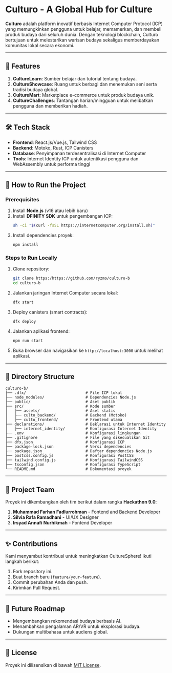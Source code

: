 # Culturo - A Global Hub for Culture

**Culturo** adalah platform inovatif berbasis Internet Computer Protocol (ICP) yang memungkinkan pengguna untuk belajar, memamerkan, dan membeli produk budaya dari seluruh dunia. Dengan teknologi blockchain, Culturo bertujuan untuk melestarikan warisan budaya sekaligus memberdayakan komunitas lokal secara ekonomi.

---

## 🌟 Features

1. **CultureLearn**: Sumber belajar dan tutorial tentang budaya.
2. **CultureShowcase**: Ruang untuk berbagi dan menemukan seni serta tradisi budaya global.
3. **CultureMart**: Marketplace e-commerce untuk produk budaya unik.
4. **CultureChallenges**: Tantangan harian/mingguan untuk melibatkan pengguna dan memberikan hadiah.

---

## 🛠️ Tech Stack

- **Frontend**: React.js/Vue.js, Tailwind CSS
- **Backend**: Motoko, Rust, ICP Canisters
- **Database**: Penyimpanan terdesentralisasi di Internet Computer
- **Tools**: Internet Identity ICP untuk autentikasi pengguna dan WebAssembly untuk performa tinggi

---

## 🚀 How to Run the Project

### Prerequisites
1. Install **Node.js** (v16 atau lebih baru)
2. Install **DFINITY SDK** untuk pengembangan ICP:
   ```bash
   sh -ci "$(curl -fsSL https://internetcomputer.org/install.sh)"
   ```
3. Install dependencies proyek:
   ```bash
   npm install
   ```

### Steps to Run Locally
1. Clone repository:
   ```bash
   git clone https:/https://github.com/ryzmo/culturo-b
   cd culturo-b
   ```
2. Jalankan jaringan Internet Computer secara lokal:
   ```bash
   dfx start
   ```
3. Deploy canisters (smart contracts):
   ```bash
   dfx deploy
   ```
4. Jalankan aplikasi frontend:
   ```bash
   npm run start
   ```
5. Buka browser dan navigasikan ke `http://localhost:3000` untuk melihat aplikasi.

---

## 🔧 Directory Structure

```plaintext
culturo-b/
├── .dfx/                          # File ICP lokal
├── node_modules/                  # Dependencies Node.js
├── public/                        # Aset publik
├── src/                           # Kode sumber
│   ├── assets/                    # Aset statis
│   ├── culto_backend/             # Backend (Motoko)
│   ├── culto_frontend/            # Frontend utama
├── declarations/                  # Deklarasi untuk Internet Identity
│   ├── internet_identity/         # Konfigurasi Internet Identity
├── .env                           # Konfigurasi lingkungan
├── .gitignore                     # File yang dikecualikan Git
├── dfx.json                       # Konfigurasi ICP
├── package-lock.json              # Versi dependencies
├── package.json                   # Daftar dependencies Node.js
├── postcss.config.js              # Konfigurasi PostCSS
├── tailwind.config.js             # Konfigurasi TailwindCSS
├── tsconfig.json                  # Konfigurasi TypeScript
└── README.md                      # Dokumentasi proyek
```

---

## 👥 Project Team

Proyek ini dikembangkan oleh tim berikut dalam rangka **Hackathon 9.0**:

1. **Muhammad Farhan Fadlurrohman** - Fontend and Backend Developer  
2. **Silvia Rafa Ramadhani** - UI/UX Designer 
3. **Irsyad Annafi Nurhikmah** - Fontend Developer 

---

## ✨ Contributions

Kami menyambut kontribusi untuk meningkatkan CultureSphere! Ikuti langkah berikut:
1. Fork repository ini.
2. Buat branch baru (`feature/your-feature`).
3. Commit perubahan Anda dan push.
4. Kirimkan Pull Request.

---

## 🎯 Future Roadmap

- Mengembangkan rekomendasi budaya berbasis AI.
- Menambahkan pengalaman AR/VR untuk eksplorasi budaya.
- Dukungan multibahasa untuk audiens global.

---

## 📜 License

Proyek ini dilisensikan di bawah [MIT License](LICENSE).
